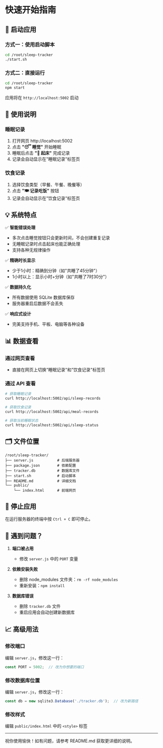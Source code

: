 # 快速开始指南

## 🚀 启动应用

### 方式一：使用启动脚本
```bash
cd /root/sleep-tracker
./start.sh
```

### 方式二：直接运行
```bash
cd /root/sleep-tracker
npm start
```

应用将在 `http://localhost:5002` 启动

## 📖 使用说明

### 睡眠记录
1. 打开网页 http://localhost:5002
2. 点击 **"😴 睡觉"** 开始睡眠
3. 睡眠后点击 **"🌅 起床"** 完成记录
4. 记录会自动显示在"睡眠记录"标签页

### 饮食记录
1. 选择饮食类型（早餐、午餐、晚餐等）
2. 点击 **"🍽️ 记录吃饭"** 按钮
3. 记录会自动显示在"饮食记录"标签页

## 💡 系统特点

✅ **智能错误处理**
- 多次点击睡觉按钮只会更新时间，不会创建重复记录
- 无睡眠记录时点击起床也能正确处理
- 支持各种无规律操作

✅ **精确时长显示**
- 少于1小时：精确到分钟（如"共睡了45分钟"）
- 1小时以上：显示小时+分钟（如"共睡了7时30分"）

✅ **数据持久化**
- 所有数据使用 SQLite 数据库保存
- 服务器重启后数据不会丢失

✅ **响应式设计**
- 完美支持手机、平板、电脑等各种设备

## 📊 数据查看

### 通过网页查看
- 直接在网页上切换"睡眠记录"和"饮食记录"标签页

### 通过 API 查看
```bash
# 获取睡眠记录
curl http://localhost:5002/api/sleep-records

# 获取饮食记录
curl http://localhost:5002/api/meal-records

# 获取当前睡眠状态
curl http://localhost:5002/api/sleep-status
```

## 🗂️ 文件位置

```
/root/sleep-tracker/
├── server.js           # 后端服务器
├── package.json        # 依赖配置
├── tracker.db          # 数据库文件
├── start.sh            # 启动脚本
├── README.md           # 详细文档
└── public/
    └── index.html      # 前端网页
```

## 🛑 停止应用

在运行服务器的终端中按 `Ctrl + C` 即可停止。

## 🔧 遇到问题？

1. **端口被占用**
   - 修改 `server.js` 中的 `PORT` 变量

2. **依赖安装失败**
   - 删除 node_modules 文件夹：`rm -rf node_modules`
   - 重新安装：`npm install`

3. **数据库错误**
   - 删除 `tracker.db` 文件
   - 重启应用会自动创建新数据库

## 📈 高级用法

### 修改端口
编辑 `server.js`，修改这一行：
```javascript
const PORT = 5002;  // 改为你想要的端口
```

### 修改数据库位置
编辑 `server.js`，修改这一行：
```javascript
const db = new sqlite3.Database('./tracker.db');  // 改为新路径
```

### 修改样式
编辑 `public/index.html` 中的 `<style>` 标签

---

祝你使用愉快！如有问题，请参考 README.md 获取更详细的说明。
